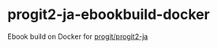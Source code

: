 # progit2-ja-ebookbuild-docker

Ebook build on Docker for [progit/progit2-ja](https://github.com/progit/progit2-ja) 
